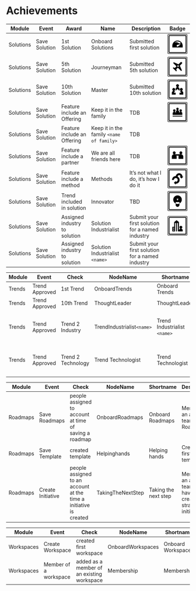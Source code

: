 # Achievements

|Module|Event|Award|Name|Description|Badge
|----|----|----|----|----|----|
|Solutions|Save Solution|1st Solution|Onboard Solutions|Submitted first solution|![badge](images/achievements/onboardsolutions.png)
|Solutions|Save Solution|5th Solution|Journeyman|Submitted 5th solution|![badge](images/achievements/journeyman.png)
|Solutions|Save Solution|10th Solution|Master|Submitted 10th solution|![badge](images/achievements/master.png)
|Solutions|Save Solution|Feature include an Offering|Keep it in the family|TDB|![badge](images/achievements/family.png)
|Solutions|Save Solution|Feature include an Offering|Keep it in the family `<name of family>`|TDB|
|Solutions|Save Solution|Feature include a partner|We are all friends here|TDB|![badge](images/achievements/friend.png)
|Solutions|Save Solution|Feature include a method|Methods|It’s not what I do, it’s how I do it|![badge](images/achievements/method.png)
|Solutions|Save Solution|Trend included in solution|Innovator|TBD|![badge](images/achievements/innovator.png)
|Solutions|Save Solution|Assigned industry to solution|Solution Industrialist|Submit your first solution for a named industry|![badge](images/achievements/solutionindustrialist.png)
|Solutions|Save Solution|Assigned industry to solution|Solution Industrialist `<name>`|Submit your first solution for a named industry|

|Module|Event|Check|NodeName|Shortname|Description|
|----|----|----|----|----|----|
|Trends|Trend Approved|1st Trend|OnboardTrends|Onboard Trends|Submitted first trend|![badge](images/achievements/onboardtrends.png)
|Trends|Trend Approved|10th Trend|ThoughtLeader|ThoughtLeader|Submitted 10th trend|![badge](images/achievements/thoughtleader.png)
|Trends|Trend Approved|Trend 2 Industry|TrendIndustrialist`<name>`|Trend Industrialist `<name>`|Submit your first trend for a named industry|![badge](images/achievements/TrendIndustrialistmanufacturing.png)
|Trends|Trend Approved|Trend 2 Technology|Trend Technologist|Trend Technologist|Submit your first trend for a technology group|![badge](images/achievements/TrendTechnologist.png)

|Module|Event|Check|NodeName|Shortname|Description|
|----|----|----|----|----|----|
|Roadmaps|Save Roadmaps|people assigned to account at time of saving a roadmap|OnboardRoadmaps|Onboard Roadmaps|Member of an account team with a Roadmaps|![badge](images/achievements/onboardagendas.png)
|Roadmaps|Save Template|created template|Helpinghands|Helping hands|Create your first agenda template|![badge](images/achievements/helpingHands.png)
|Roadmaps|Create Initiative|people assigned to an account at the time a initiative is created|TakingTheNextStep|Taking the next step|Member of an account team who have created a strategic initiative|![badge](images/achievements/takingthenextstep.png)

|Module|Event|Check|NodeName|Shortname|Description|
|----|----|----|----|----|----|
|Workspaces|Create Workspace|created first workspace|OnboardWorkspaces|Onboard Workspaces|Created first workspace|![badge](images/achievements/onboardWorkspace.png)
|Workspaces|Member of a workspace|added as a member of an existing workspace|Membership|Membership|added as a member of an existing workspace|![badge](images/achievements/takingthenextstep.png)



